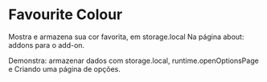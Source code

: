 # Favourite Colour
Mostra e armazena sua cor favorita, em storage.local
Na página about: addons para o add-on.

Demonstra: armazenar dados com storage.local, runtime.openOptionsPage e
Criando uma página de opções.
